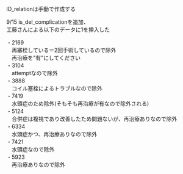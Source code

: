 ID_relationは手動で作成する

9/15 is_del_complicationを追加．<br>
工藤さんによる以下のデータに1を挿入した<br>

・2169<br>
　再塞栓している＝2回手術しているので除外<br>
　再治療を"有"にしてください<br>
・3104<br>
　attemptなので除外<br>
・3888<br>
　コイル塞栓によるトラブルなので除外<br>
・7419<br>
　水頭症のため除外(そもそも再治療が有なので除外される)<br>
・5124<br>
　合併症は複視であり改善したため問題ないが、再治療ありなので除外<br>
・6334<br>
　水頭症かつ、再治療ありなので除外<br>
・7421<br>
　水頭症なので除外<br>
・5923<br>
　再治療ありなので除外<br>


